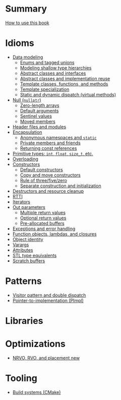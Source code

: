 # Summary

[How to use this book](./how_to_use_this_book.md)

# Idioms

- [Data modeling]()
  - [Enums and tagged unions]()
  - [Modeling shallow type hierarchies]()
  - [Abstract classes and interfaces]()
  - [Abstract classes and implementation reuse]()
  - [Template classes, functions, and methods]()
  - [Template specialization]()
  - [Static and dynamic dispatch (virtual methods)]()
- [Null (`nullptr`)]()
  - [Zero-length arrays](./idioms/null/zero_length_arrays.md)
  - [Default arguments]()
  - [Sentinel values]()
  - [Moved members](./idioms/null/moved_members.md)
- [Header files and modules]()
- [Encapsulation]()
  - [Anonymous namespaces and `static`](./idioms/encapsulation/anonymous_namespaces.md)
  - [Private members and friends]()
  - [Returning const references]()
- [Primitive types: `int`, `float`, `size_t`, etc.]()
- [Overloading]()
- [Constructors](./idioms/constructors.md)
  - [Default constructors](./idioms/constructors/default_constructors.md)
  - [Copy and move constructors](./idioms/constructors/copy_and_move_constructors.md)
  - [Rule of three/five/zero](./idioms/constructors/rule_of_three_five_zero.md)
  - [Separate construction and initialization](./idioms/constructors/partial_initialzation.md)
- [Destructors and resource cleanup](./idioms/destructors.md)
- [RTTI]()
- [Iterators]()
- [Out parameters]()
  - [Multiple return values](./idioms/out_params/multiple_return.md)
  - [Optional return values](./idioms/out_params/optional_return.md)
  - [Pre-allocated buffers](./idioms/out_params/pre-allocated_buffers.md)
- [Exceptions and error handling](./idioms/exceptions.md)
- [Function objects, lambdas, and closures]()
- [Object identity](./idioms/object_identity.md)
- [Varargs]()
- [Attributes]()
- [STL type equivalents]()
- [Scratch buffers]()

# Patterns

- [Visitor pattern and double dispatch]()
- [Pointer-to-implementation (PImpl)]()

# Libraries

# Optimizations

- [NRVO, RVO, and placement new]()

# Tooling

- [Build systems (CMake)]()
